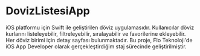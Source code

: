 # DovizListesiApp
iOS platformu için Swift ile geliştirilen döviz uygulamasıdır. Kullanıcılar döviz kurlarını listeleyebilir, filtreleyebilir, sıralayabilir ve favorilerine ekleyebilir. Her döviz birimi için detay sayfası bulunmaktadır. Bu proje, Flo Teknoloji'de iOS App Developer olarak gerçekleştirdiğim staj sürecinde geliştirilmiştir.
